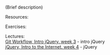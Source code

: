 (Brief description)

Resources:

Exercises:

Lectures:  
	[Git Workflow, Intro jQuery.  week 3](https://docs.google.com/presentation/d/1lXJUB8DQ5suhBrMW-Ex_TM0L9CO9YSE5IiXp1UoY7Zk/edit#slide=id.g1d1e49e639_0_5)  - intro jQuery  
	[jQuery, Intro to the Internet.  week 4](https://docs.google.com/presentation/d/1eKOjTpYmibcK-5NwqJTKT-MLIqc4QkfYwq2F2o8aiPs/edit#slide=id.g1d1e49e639_0_5)  - jQuery
	
